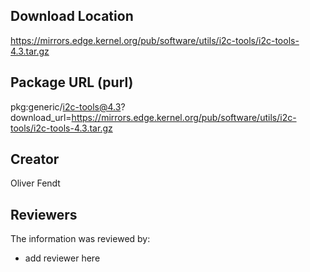 ## Download Location

https://mirrors.edge.kernel.org/pub/software/utils/i2c-tools/i2c-tools-4.3.tar.gz

## Package URL (purl)

pkg:generic/i2c-tools@4.3?download_url=https://mirrors.edge.kernel.org/pub/software/utils/i2c-tools/i2c-tools-4.3.tar.gz

## Creator

Oliver Fendt

## Reviewers

The information was reviewed by:

* add reviewer here
